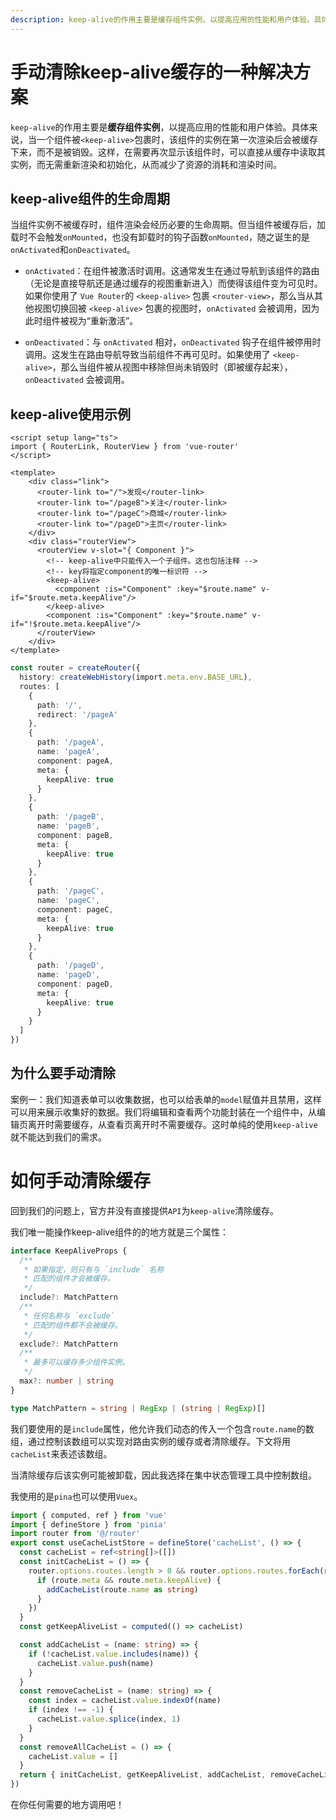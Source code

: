 ```yaml
---
description: keep-alive的作用主要是缓存组件实例，以提高应用的性能和用户体验。具体来说，当一个组件被<keep-alive>包裹时，该组件的实例在第一次渲染后会被缓存下来，而不是被销毁。这样，在需要再次显示该组件时，可以直接从缓存中读取其实例，而无需重新渲染和初始化，从而减少了资源的消耗和渲染时间。
---
```

# 手动清除keep-alive缓存的一种解决方案

`keep-alive`的作用主要是**缓存组件实例**，以提高应用的性能和用户体验。具体来说，当一个组件被`<keep-alive>`包裹时，该组件的实例在第一次渲染后会被缓存下来，而不是被销毁。这样，在需要再次显示该组件时，可以直接从缓存中读取其实例，而无需重新渲染和初始化，从而减少了资源的消耗和渲染时间。

## keep-alive组件的生命周期

当组件实例不被缓存时，组件渲染会经历必要的生命周期。但当组件被缓存后，加载时不会触发`onMounted`，也没有卸载时的钩子函数`onMounted`，随之诞生的是`onActivated`和`onDeactivated`。

- `onActivated`：在组件被激活时调用。这通常发生在通过导航到该组件的路由（无论是直接导航还是通过缓存的视图重新进入）而使得该组件变为可见时。如果你使用了 `Vue Router`的 `<keep-alive>` 包裹 `<router-view>`，那么当从其他视图切换回被 `<keep-alive>` 包裹的视图时，`onActivated` 会被调用，因为此时组件被视为“重新激活”。

- `onDeactivated`：与 `onActivated` 相对，`onDeactivated` 钩子在组件被停用时调用。这发生在路由导航导致当前组件不再可见时。如果使用了 `<keep-alive>`，那么当组件被从视图中移除但尚未销毁时（即被缓存起来），`onDeactivated` 会被调用。

## keep-alive使用示例

```vue
<script setup lang="ts">
import { RouterLink, RouterView } from 'vue-router'
</script>

<template>
    <div class="link">
      <router-link to="/">发现</router-link>
      <router-link to="/pageB">关注</router-link>
      <router-link to="/pageC">商城</router-link>
      <router-link to="/pageD">主页</router-link>
    </div>
    <div class="routerView">
      <routerView v-slot="{ Component }">
        <!-- keep-alive中只能传入一个子组件。这也包括注释 -->
        <!-- key将指定component的唯一标识符 -->
        <keep-alive>
          <component :is="Component" :key="$route.name" v-if="$route.meta.keepAlive"/>
        </keep-alive>
        <component :is="Component" :key="$route.name" v-if="!$route.meta.keepAlive"/>
      </routerView>
    </div>
</template> 
```

```typescript
const router = createRouter({
  history: createWebHistory(import.meta.env.BASE_URL),
  routes: [
    {
      path: '/',
      redirect: '/pageA'
    },
    {
      path: '/pageA',
      name: 'pageA',
      component: pageA,
      meta: {
        keepAlive: true
      }
    },
    {
      path: '/pageB',
      name: 'pageB',
      component: pageB,
      meta: {
        keepAlive: true
      }
    },
    {
      path: '/pageC',
      name: 'pageC',
      component: pageC,
      meta: {
        keepAlive: true
      }
    },
    {
      path: '/pageD',
      name: 'pageD',
      component: pageD,
      meta: {
        keepAlive: true
      }
    }
  ]
})
```

## 为什么要手动清除

案例一：我们知道表单可以收集数据，也可以给表单的`model`赋值并且禁用，这样可以用来展示收集好的数据。我们将编辑和查看两个功能封装在一个组件中，从编辑页离开时需要缓存，从查看页离开时不需要缓存。这时单纯的使用`keep-alive`就不能达到我们的需求。

# 如何手动清除缓存

回到我们的问题上，官方并没有直接提供`API`为`keep-alive`清除缓存。

我们唯一能操作keep-alive组件的的地方就是三个属性：

```typescript
interface KeepAliveProps {
  /**
   * 如果指定，则只有与 `include` 名称
   * 匹配的组件才会被缓存。
   */
  include?: MatchPattern
  /**
   * 任何名称与 `exclude`
   * 匹配的组件都不会被缓存。
   */
  exclude?: MatchPattern
  /**
   * 最多可以缓存多少组件实例。
   */
  max?: number | string
}

type MatchPattern = string | RegExp | (string | RegExp)[]
```

我们要使用的是`include`属性，他允许我们动态的传入一个包含`route.name`的数组，通过控制该数组可以实现对路由实例的缓存或者清除缓存。下文将用`cacheList`来表述该数组。

当清除缓存后该实例可能被卸载，因此我选择在集中状态管理工具中控制数组。

我使用的是`pina`也可以使用`Vuex`。

```typescript
import { computed, ref } from 'vue'
import { defineStore } from 'pinia'
import router from '@/router'
export const useCacheListStore = defineStore('cacheList', () => {
  const cacheList = ref<string[]>([])
  const initCacheList = () => {
    router.options.routes.length > 0 && router.options.routes.forEach(route => {
      if (route.meta && route.meta.keepAlive) {
        addCacheList(route.name as string)
      }
    })
  }
  const getKeepAliveList = computed(() => cacheList)

  const addCacheList = (name: string) => {
    if (!cacheList.value.includes(name)) {
      cacheList.value.push(name)
    }
  }
  const removeCacheList = (name: string) => {
    const index = cacheList.value.indexOf(name)
    if (index !== -1) {
      cacheList.value.splice(index, 1)
    }
  }
  const removeAllCacheList = () => {
    cacheList.value = []
  }
  return { initCacheList, getKeepAliveList, addCacheList, removeCacheList,removeAllCacheList }
})
```

在你任何需要的地方调用吧！